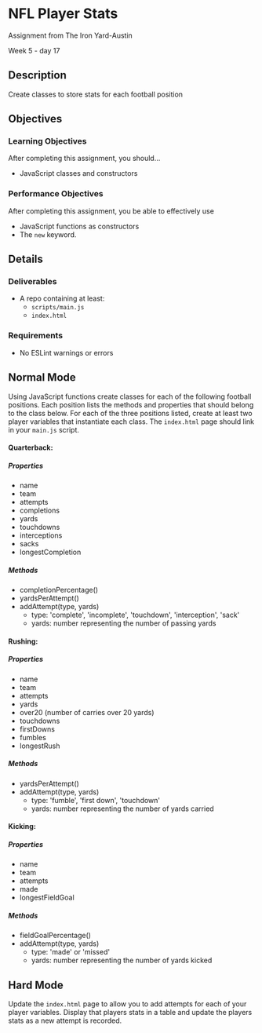 # NFL Player Stats

Assignment from The Iron Yard-Austin

Week 5 - day 17

## Description

Create classes to store stats for each football position


## Objectives

### Learning Objectives

After completing this assignment, you should…

* JavaScript classes and constructors


### Performance Objectives

After completing this assignment, you be able to effectively use

* JavaScript functions as constructors
* The `new` keyword.

## Details

### Deliverables

* A repo containing at least:
  * `scripts/main.js`
  * `index.html`

### Requirements

* No ESLint warnings or errors


## Normal Mode

Using JavaScript functions create classes for each of the following football positions. Each position lists the methods and properties that should belong to the class below. For each of the three positions listed, create at least two player variables that instantiate each class. The `index.html` page should link in your `main.js` script.

#### Quarterback:

##### Properties

* name
* team
* attempts
* completions
* yards
* touchdowns
* interceptions
* sacks
* longestCompletion

##### Methods

* completionPercentage()
* yardsPerAttempt()
* addAttempt(type, yards)
	* type: 'complete', 'incomplete', 'touchdown', 'interception', 'sack'
	* yards: number representing the number of passing yards

#### Rushing:

##### Properties

* name
* team
* attempts
* yards
* over20 (number of carries over 20 yards)
* touchdowns
* firstDowns
* fumbles
* longestRush

##### Methods

* yardsPerAttempt()
* addAttempt(type, yards)
	* type: 'fumble', 'first down', 'touchdown'
	* yards: number representing the number of yards carried

#### Kicking:

##### Properties

* name
* team
* attempts
* made
* longestFieldGoal

##### Methods

* fieldGoalPercentage()
* addAttempt(type, yards)
	* type: 'made' or 'missed'
	* yards: number representing the number of yards kicked

## Hard Mode

Update the `index.html` page to allow you to add attempts for each of your player variables. Display that players stats in a table and update the players stats as a new attempt is recorded.
